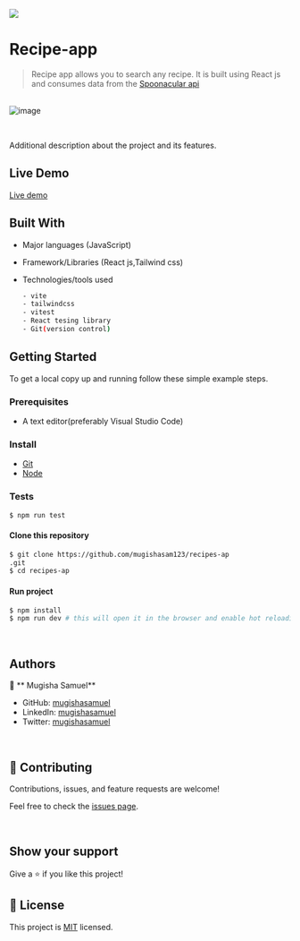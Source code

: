 ![](https://img.shields.io/badge/RecipeApp-blue)

# Recipe-app

> Recipe app allows you to search any recipe. It is built using React js and consumes data from the [Spoonacular api](https://spoonacular.com/food-api/docs)

<br/>![image](https://user-images.githubusercontent.com/90222110/223505811-d30ccbf4-bac6-4ceb-92fe-4ca3d52ae4db.png)


<br/>


Additional description about the project and its features.

## Live Demo

[Live demo](https://recipesapp123.netlify.app/)

## Built With

- Major languages (JavaScript)
- Framework/Libraries (React js,Tailwind css)
- Technologies/tools used

  ```bash
  - vite
  - tailwindcss
  - vitest
  - React tesing library
  - Git(version control)

  ```

## Getting Started

To get a local copy up and running follow these simple example steps.

### Prerequisites

- A text editor(preferably Visual Studio Code)

### Install

- [Git](https://git-scm.com/downloads)
- [Node](https://nodejs.org/en/download/)

### Tests

```bash
$ npm run test

```

#### Clone this repository

```bash
$ git clone https://github.com/mugishasam123/recipes-ap
.git
$ cd recipes-ap
```

#### Run project

```bash
$ npm install
$ npm run dev # this will open it in the browser and enable hot reloading
```

<br>

## Authors

👤 ** Mugisha Samuel**

- GitHub: [mugishasamuel](https://github.com/mugishasam123)
- LinkedIn: [mugishasamuel](https://www.linkedin.com/in/mugisha-samuel-55a905208/)
- Twitter: [mugishasamuel](https://twitter.com/mugishasamuel42/)

<br>

## 🤝 Contributing

Contributions, issues, and feature requests are welcome!

Feel free to check the [issues page](https://github.com/mugishasam123/recipes-ap/issues).

<br>

## Show your support

Give a ⭐️ if you like this project!

## 📝 License

This project is [MIT](https://opensource.org/licenses/MIT) licensed.
